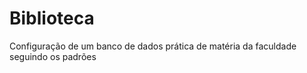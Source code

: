 # Biblioteca
Configuração de um banco de dados prática de matéria da faculdade seguindo os padrões 
